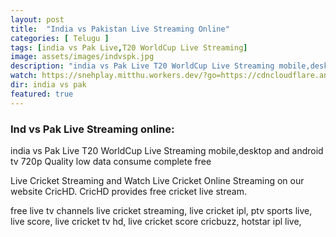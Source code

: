 ```yaml
---
layout: post
title:  "India vs Pakistan Live Streaming Online"
categories: [ Telugu ]
tags: [india vs Pak Live,T20 WorldCup Live Streaming]
image: assets/images/indvspk.jpg
description: "india vs Pak Live T20 WorldCup Live Streaming mobile,desktop and android tv 720p Quality low data consume"
watch: https://snehplay.mitthu.workers.dev/?go=https://cdncloudflare.anonymouscdn.cfd/live/hls/hindi480p.m3u8
dir: india vs pak
featured: true
---
```


### Ind vs Pak Live Streaming online:
india vs Pak Live T20 WorldCup Live Streaming mobile,desktop and android tv 720p Quality low data consume complete free
<p>Live Cricket Streaming and Watch Live Cricket Online Streaming on our website CricHD. CricHD provides free cricket live stream.</p>
free live tv channels live cricket streaming,
live cricket ipl,
ptv sports live,
live score,
live cricket tv hd,
live cricket score cricbuzz,
hotstar ipl live,

